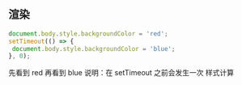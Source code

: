 ## 渲染
```js
document.body.style.backgroundColor = 'red';
setTimeout(() => {
 document.body.style.backgroundColor = 'blue';
}, 0);
```
先看到 red
再看到 blue
说明：在 setTimeout 之前会发生一次 样式计算